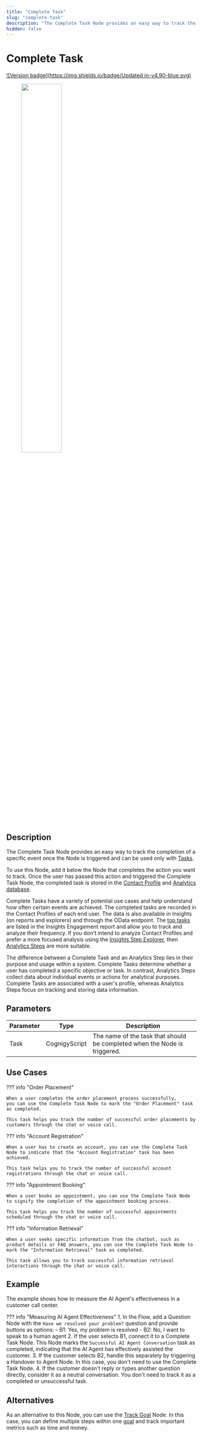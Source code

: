 ```yaml
---
title: "Complete Task"
slug: "complete-task"
description: "The Complete Task Node provides an easy way to track the completion of a specific event, once the Node is triggered."
hidden: false
---
```


# Complete Task

[![Version badge](https://img.shields.io/badge/Updated in-v4.90-blue.svg)](../../../../release-notes/4.90.md)

<figure>
  <img class="image-center" src="../../../../../_assets/ai/build/node-reference/analytics/complete-task.png" width="50%" />
</figure>

## Description

The Complete Task Node provides an easy way
to track the completion of a specific event once the Node is triggered
and can be used only with [Tasks](../../../analyze/goals-and-tasks/tasks.md).

To use this Node, add it below the Node that completes the action you want to track.
Once the user has passed this action and triggered the Complete Task Node,
the completed task is stored in the [Contact Profile](../../../analyze/contact-profiles.md) and [Analytics database](../../../analyze/collecting-data.md).

Complete Tasks have a variety of potential use cases and help understand how often certain events are achieved.
The completed tasks are recorded in the Contact Profiles of each end user.
The data is also available in Insights (on reports and explorers) and through the OData endpoint.
The [top tasks](../../../../insights/reports/engagement.md#tasks-reached) are listed in the Insights Engagement report
and allow you to track and analyze their frequency. 
If you don't intend to analyze Contact Profiles and prefer a more focused analysis using the [Insights Step Explorer](../../../../insights/explorers/step.md), then [Analytics Steps](../../../analyze/analytics-steps.md) are more suitable.

The difference between a Complete Task and an Analytics Step lies in their purpose and usage within a system. Complete Tasks determine whether a user has completed a specific objective or task. In contrast, Analytics Steps collect data about individual events or actions for analytical purposes. Complete Tasks are associated with a user's profile, whereas Analytics Steps focus on tracking and storing data information.

## Parameters

| Parameter | Type          | Description                                                               |
|-----------|---------------|---------------------------------------------------------------------------|
| Task      | CognigyScript | The name of the task that should be completed when the Node is triggered. |

## Use Cases

??? info "Order Placement"

    When a user completes the order placement process successfully,
    you can use the Complete Task Node to mark the "Order Placement" task as completed.

    This task helps you track the number of successful order placements by customers through the chat or voice call.

??? info "Account Registration"

    When a user has to create an account, you can use the Complete Task Node to indicate that the "Account Registration" task has been achieved.

    This task helps you to track the number of successful account registrations through the chat or voice call.

??? info "Appointment Booking"

    When a user books an appointment, you can use the Complete Task Node to signify the completion of the appointment booking process.

    This task helps you track the number of successful appointments scheduled through the chat or voice call.

??? info "Information Retrieval"

    When a user seeks specific information from the chatbot, such as product details or FAQ answers, you can use the Complete Task Node to mark the "Information Retrieval" task as completed.

    This task allows you to track successful information retrieval interactions through the chat or voice call.

## Example

The example shows how to measure the AI Agent's effectiveness in a customer call center.

??? info "Measuring AI Agent Effectiveness"
    1. In the Flow, add a Question Node with the `Have we resolved your problem?` question and provide buttons as options:
        - B1: Yes, my problem is resolved
        - B2: No, I want to speak to a human agent
    2. If the user selects B1, connect it to a Complete Task Node. This Node marks the `Successful AI Agent Conversation` task as completed, indicating that the AI Agent has effectively assisted the customer.
    3. If the customer selects B2, handle this separately by triggering a Handover to Agent Node. In this case, you don't need to use the Complete Task Node.
    4. If the customer doesn't reply or types another question directly, consider it as a neutral conversation. You don't need to track it as a completed or unsuccessful task.

## Alternatives

As an alternative to this Node, you can use the [Track Goal](track-goal.md) Node. 
In this case, you can define multiple steps within one [goal](../../../analyze/goals-and-tasks/goals.md) and track important metrics such as time and money.